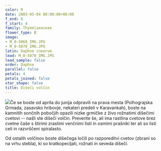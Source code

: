 ```yaml
---
color: R
date: 2003-05-04 00:00:00+00:00
f_end: 6
f_start: 4
family: Thymelaeaceae
flower_type: B
image:
- M_0-5068_IMG.JPG
- M_0-5070_IMG.JPG
latin: Daphne cneorum
lead: M_0-5070_IMG.JPG
lead_sample: false
order: Daphne
parallel: false
petals: 4
petals_joined: false
star_shape: false
title: Dišeči volčin
---
```

![](../../images/flowers)Če se boste od aprila do junija odpravili na prava mesta (Polhograjska Grmada, zasavsko hribovje, nekateri predeli v Karavankah), boste na kamnitih sončnih pobočjih opazili nizke grmičke z živo rožnatimi dišečimi cvetovi -- našli ste dišeči volčin. Preverite še, ali ima rastlina cvetove brez cvetne čaše s štirimi zraslimi venčnimi listi in osmimi prašniki ter ali so listi celi in razvrščeni spiralasto.

Od ostalih volčinov boste dišečega ločili po razporeditvi cvetov (zbrani so na vrhu stebla), ki so kratkopecljati, rožnati in seveda dišeči.
